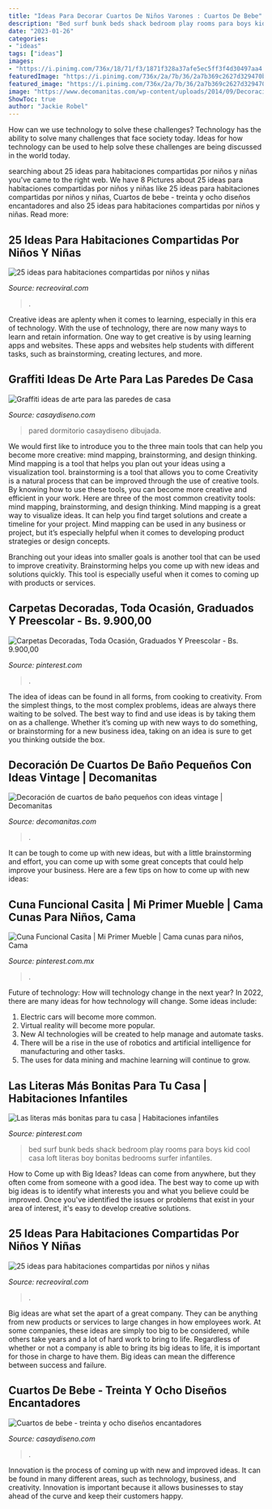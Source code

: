 ```yaml
---
title: "Ideas Para Decorar Cuartos De Niños Varones : Cuartos De Bebe"
description: "Bed surf bunk beds shack bedroom play rooms para boys kid cool casa loft literas boy bonitas bedrooms surfer infantiles"
date: "2023-01-26"
categories:
- "ideas"
tags: ["ideas"]
images:
- "https://i.pinimg.com/736x/18/71/f3/1871f328a37afe5ec5ff3f4d30497aa4.jpg"
featuredImage: "https://i.pinimg.com/736x/2a/7b/36/2a7b369c2627d329470b6e33ed548190.jpg"
featured_image: "https://i.pinimg.com/736x/2a/7b/36/2a7b369c2627d329470b6e33ed548190.jpg"
image: "https://www.decomanitas.com/wp-content/uploads/2014/09/Decoración-de-cuartos-de-baño-pequeños-con-ideas-vintage-6.jpg"
ShowToc: true
author: "Jackie Robel"
---
```



How can we use technology to solve these challenges?
Technology has the ability to solve many challenges that face society today. Ideas for how technology can be used to help solve these challenges are being discussed in the world today.

	

		
searching about 25 ideas para habitaciones compartidas por niños y niñas you've came to the right web. We have 8 Pictures about 25 ideas para habitaciones compartidas por niños y niñas like 25 ideas para habitaciones compartidas por niños y niñas, Cuartos de bebe - treinta y ocho diseños encantadores and also 25 ideas para habitaciones compartidas por niños y niñas. Read more:
		
    
## 25 Ideas Para Habitaciones Compartidas Por Niños Y Niñas

<img loading=lazy src="http://www.recreoviral.com/wp-content/uploads/2015/10/Creativas-habitaciones-compartidas-por-niños-y-niñas-18.jpg" onerror="this.onerror=null;this.src='https://tse3.mm.bing.net/th?id=OIP.OSKZEfi_aVvCtsT8HO04GQHaLG&amp;pid=15.1';" alt="25 ideas para habitaciones compartidas por niños y niñas">

_Source: recreoviral.com_

>. 

	

Creative ideas are aplenty when it comes to learning, especially in this era of technology. With the use of technology, there are now many ways to learn and retain information. One way to get creative is by using learning apps and websites. These apps and websites help students with different tasks, such as brainstorming, creating lectures, and more.

    
## Graffiti Ideas De Arte Para Las Paredes De Casa

<img loading=lazy src="https://casaydiseno.com/wp-content/uploads/2015/06/lampara-pie-blanca-dormitorio-cama-grande-pared-dibujada.jpg" onerror="this.onerror=null;this.src='https://tse4.mm.bing.net/th?id=OIP.5R8ARTbGXExUbVPfdWlKWQHaFj&amp;pid=15.1';" alt="Graffiti ideas de arte para las paredes de casa">

_Source: casaydiseno.com_

>pared dormitorio casaydiseno dibujada. 

	

We would first like to introduce you to the three main tools that can help you become more creative: mind mapping, brainstorming, and design thinking. Mind mapping is a tool that helps you plan out your ideas using a visualization tool. brainstorming is a tool that allows you to come
Creativity is a natural process that can be improved through the use of creative tools. By knowing how to use these tools, you can become more creative and efficient in your work. Here are three of the most common creativity tools: mind mapping, brainstorming, and design thinking.
Mind mapping is a great way to visualize ideas. It can help you find target solutions and create a timeline for your project. Mind mapping can be used in any business or project, but it’s especially helpful when it comes to developing product strategies or design concepts.

Branching out your ideas into smaller goals is another tool that can be used to improve creativity. Brainstorming helps you come up with new ideas and solutions quickly. This tool is especially useful when it comes to coming up with products or services.

    
## Carpetas Decoradas, Toda Ocasión, Graduados Y Preescolar - Bs. 9.900,00

<img loading=lazy src="https://i.pinimg.com/736x/91/79/e3/9179e34cb0abd7d2989cc0ad95cd291d.jpg" onerror="this.onerror=null;this.src='https://tse3.mm.bing.net/th?id=OIP.wMeaGLOm0iiuT0kVT7Mp9wHaJ4&amp;pid=15.1';" alt="Carpetas Decoradas, Toda Ocasión, Graduados Y Preescolar - Bs. 9.900,00">

_Source: pinterest.com_

>. 

	

The idea of ideas can be found in all forms, from cooking to creativity. From the simplest things, to the most complex problems, ideas are always there waiting to be solved. The best way to find and use ideas is by taking them on as a challenge. Whether it’s coming up with new ways to do something, or brainstorming for a new business idea, taking on an idea is sure to get you thinking outside the box.

    
## Decoración De Cuartos De Baño Pequeños Con Ideas Vintage | Decomanitas

<img loading=lazy src="https://www.decomanitas.com/wp-content/uploads/2014/09/Decoración-de-cuartos-de-baño-pequeños-con-ideas-vintage-6.jpg" onerror="this.onerror=null;this.src='https://tse2.mm.bing.net/th?id=OIP.-ByWWanIlp9Ro1jIuHyPQQHaLH&amp;pid=15.1';" alt="Decoración de cuartos de baño pequeños con ideas vintage | Decomanitas">

_Source: decomanitas.com_

>. 

	

It can be tough to come up with new ideas, but with a little brainstorming and effort, you can come up with some great concepts that could help improve your business. Here are a few tips on how to come up with new ideas: 

    
## Cuna Funcional Casita | Mi Primer Mueble | Cama Cunas Para Niños, Cama

<img loading=lazy src="https://i.pinimg.com/736x/18/71/f3/1871f328a37afe5ec5ff3f4d30497aa4.jpg" onerror="this.onerror=null;this.src='https://tse4.mm.bing.net/th?id=OIP.hYKCmc5AvhH0f7Q8_xxkcwHaJ4&amp;pid=15.1';" alt="Cuna Funcional Casita | Mi Primer Mueble | Cama cunas para niños, Cama">

_Source: pinterest.com.mx_

>. 

	

Future of technology: How will technology change in the next year?
In 2022, there are many ideas for how technology will change. Some ideas include:
1. Electric cars will become more common.
2. Virtual reality will become more popular. 
3. New AI technologies will be created to help manage and automate tasks. 
4. There will be a rise in the use of robotics and artificial intelligence for manufacturing and other tasks. 
5. The uses for data mining and machine learning will continue to grow.

    
## Las Literas Más Bonitas Para Tu Casa | Habitaciones Infantiles

<img loading=lazy src="https://i.pinimg.com/736x/2a/7b/36/2a7b369c2627d329470b6e33ed548190.jpg" onerror="this.onerror=null;this.src='https://tse3.mm.bing.net/th?id=OIP.noBHGG00D2KFWqxTz41rOQAAAA&amp;pid=15.1';" alt="Las literas más bonitas para tu casa | Habitaciones infantiles">

_Source: pinterest.com_

>bed surf bunk beds shack bedroom play rooms para boys kid cool casa loft literas boy bonitas bedrooms surfer infantiles. 

	

How to Come up with Big Ideas?
Ideas can come from anywhere, but they often come from someone with a good idea. The best way to come up with big ideas is to identify what interests you and what you believe could be improved. Once you've identified the issues or problems that exist in your area of interest, it's easy to develop creative solutions.

    
## 25 Ideas Para Habitaciones Compartidas Por Niños Y Niñas

<img loading=lazy src="http://www.recreoviral.com/wp-content/uploads/2015/10/Creativas-habitaciones-compartidas-por-niños-y-niñas-12.jpg" onerror="this.onerror=null;this.src='https://tse4.mm.bing.net/th?id=OIP.ZueAjsHcfYZvrHd_8oIy4wHaE8&amp;pid=15.1';" alt="25 ideas para habitaciones compartidas por niños y niñas">

_Source: recreoviral.com_

>. 

	

Big ideas are what set the apart of a great company. They can be anything from new products or services to large changes in how employees work. At some companies, these ideas are simply too big to be considered, while others take years and a lot of hard work to bring to life. Regardless of whether or not a company is able to bring its big ideas to life, it is important for those in charge to have them. Big ideas can mean the difference between success and failure.

    
## Cuartos De Bebe - Treinta Y Ocho Diseños Encantadores

<img loading=lazy src="https://casaydiseno.com/wp-content/uploads/2015/12/cuartos-de-bebe-azules.jpg" onerror="this.onerror=null;this.src='https://tse3.mm.bing.net/th?id=OIP.E2VK_YGddXqRThPwLuh9YgHaGp&amp;pid=15.1';" alt="Cuartos de bebe - treinta y ocho diseños encantadores">

_Source: casaydiseno.com_

>. 

	

Innovation is the process of coming up with new and improved ideas. It can be found in many different areas, such as technology, business, and creativity. Innovation is important because it allows businesses to stay ahead of the curve and keep their customers happy.

